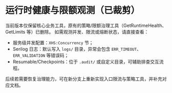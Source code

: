 ﻿# 运行时健康与限额观测（已裁剪）

当前版本仅保留核心业务工具，原有的策略/限额治理工具（GetRuntimeHealth、GetLimits 等）已删除。
如需观测并发、限流或熔断状态，请直接查看：

- 服务级并发配置：`XHS:Concurrency` 节；
- Serilog 日志：默认写入 `logs/` 目录，异常会包含 `ERR_TIMEOUT`、`ERR_VALIDATION` 等错误码；
- Resumable/Checkpoints：位于 `.audit/` 或自定义目录，可辅助排查交互流程。

后续若需要恢复治理能力，可在新分支上重新实现入口限流与策略工具，并补充对应文档。
